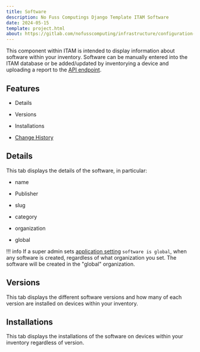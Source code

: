 ```yaml
---
title: Software
description: No Fuss Computings Django Template ITAM Software
date: 2024-05-15
template: project.html
about: https://gitlab.com/nofusscomputing/infrastructure/configuration-management/django_app
---
```


This component within ITAM is intended to display information about software within your inventory. Software can be manually entered into the ITAM database or be added/updated by inventorying a device and uploading a report to the [API endpoint](../api.md#inventory-reports).


## Features

- Details

- Versions

- Installations

- [Change History](../index.md#history)


## Details

This tab displays the details of the software, in particular:

- name

- Publisher

- slug

- category

- organization

- global

!!! info
    If a super admin sets [application setting](../settings.md#global-software) `software is global`, when any software is created, regardless of what organization you set. The software will be created in the "global" organization.


## Versions

This tab displays the different software versions and how many of each version are installed on devices within your inventory.


## Installations

This tab displays the installations of the software on devices within your inventory regardless of version.
